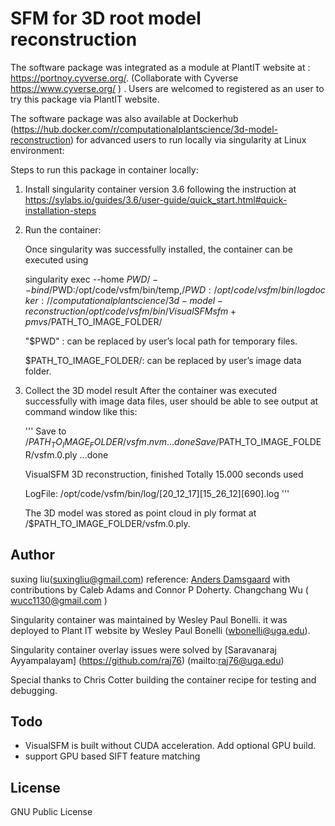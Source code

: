 # SFM for 3D root model reconstruction

The software package was integrated as a module at PlantIT website at : https://portnoy.cyverse.org/.
(Collaborate with Cyverse https://www.cyverse.org/ ) . Users are welcomed to registered as an user to try this package via PlantIT website. 

The software package was also available at Dockerhub (https://hub.docker.com/r/computationalplantscience/3d-model-reconstruction) for advanced users to run locally via singularity at Linux environment: 


Steps to run this package in container locally:
 
1. Install singularity container version 3.6 following the instruction at https://sylabs.io/guides/3.6/user-guide/quick_start.html#quick-installation-steps

2. Run the container:

   Once singularity was successfully installed, the container can be executed using 

   singularity exec --home  $PWD/  --bind  /$PWD:/opt/code/vsfm/bin/temp,/$PWD:/opt/code/vsfm/bin/log docker://computationalplantscience 
   /3d-model-reconstruction /opt/code/vsfm/bin/VisualSFM  sfm+pmvs  /$PATH_TO_IMAGE_FOLDER/

   "$PWD" : can be replaced by user’s local path for temporary files.

    $PATH_TO_IMAGE_FOLDER/:  can be replaced by user’s image data folder. 

3. Collect the 3D model result
   After the container was executed successfully with image data files, user should be able to see output at command window like this:

   '''
   Save to /$PATH_TO_IMAGE_FOLDER/vsfm.nvm ... done
   Save /$PATH_TO_IMAGE_FOLDER/vsfm.0.ply ...done

   VisualSFM 3D reconstruction, finished
   Totally 15.000 seconds used

   LogFile: /opt/code/vsfm/bin/log/[20_12_17][15_26_12][690].log
   '''

   The 3D model was stored as point cloud in ply format at /$PATH_TO_IMAGE_FOLDER/vsfm.0.ply.



## Author
suxing liu(suxingliu@gmail.com)
reference:
[Anders Damsgaard](mailto:adamsgaard@ucsd.edu) with contributions by Caleb Adams
and Connor P Doherty.
Changchang Wu ( wucc1130@gmail.com )

Singularity container was maintained by Wesley Paul Bonelli. it was deployed to Plant IT website by Wesley Paul Bonelli (wbonelli@uga.edu).

Singularity container overlay issues were solved by [Saravanaraj Ayyampalayam] (https://github.com/raj76) (mailto:raj76@uga.edu)

Special thanks to Chris Cotter building the container recipe for testing and debugging.

## Todo
- VisualSFM is built without CUDA acceleration. Add optional GPU build.
- support GPU based SIFT feature matching

## License
GNU Public License
